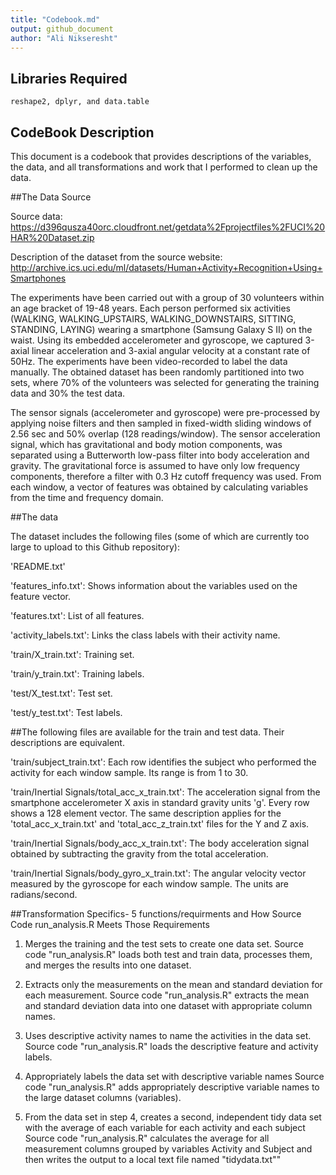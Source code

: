 ```yaml
---
title: "Codebook.md"
output: github_document
author: "Ali Nikseresht"
---
```


## Libraries Required


```
reshape2, dplyr, and data.table
```

## CodeBook Description

This document is a codebook that provides descriptions of the variables, the data, and all transformations and work that I performed to clean up the data.

##The Data Source

Source data: https://d396qusza40orc.cloudfront.net/getdata%2Fprojectfiles%2FUCI%20HAR%20Dataset.zip

Description of the dataset from the source website: http://archive.ics.uci.edu/ml/datasets/Human+Activity+Recognition+Using+Smartphones

The experiments have been carried out with a group of 30 volunteers within an age bracket of 19-48 years. Each person performed six activities (WALKING, WALKING_UPSTAIRS, WALKING_DOWNSTAIRS, SITTING, STANDING, LAYING) wearing a smartphone (Samsung Galaxy S II) on the waist. Using its embedded accelerometer and gyroscope, we captured 3-axial linear acceleration and 3-axial angular velocity at a constant rate of 50Hz. The experiments have been video-recorded to label the data manually. The obtained dataset has been randomly partitioned into two sets, where 70% of the volunteers was selected for generating the training data and 30% the test data.

The sensor signals (accelerometer and gyroscope) were pre-processed by applying noise filters and then sampled in fixed-width sliding windows of 2.56 sec and 50% overlap (128 readings/window). The sensor acceleration signal, which has gravitational and body motion components, was separated using a Butterworth low-pass filter into body acceleration and gravity. The gravitational force is assumed to have only low frequency components, therefore a filter with 0.3 Hz cutoff frequency was used. From each window, a vector of features was obtained by calculating variables from the time and frequency domain.

##The data

The dataset includes the following files (some of which are currently too large to upload to this Github repository):

'README.txt'

'features_info.txt': Shows information about the variables used on the feature vector.

'features.txt': List of all features.

'activity_labels.txt': Links the class labels with their activity name.

'train/X_train.txt': Training set.

'train/y_train.txt': Training labels.

'test/X_test.txt': Test set.

'test/y_test.txt': Test labels.

##The following files are available for the train and test data. Their descriptions are equivalent.

'train/subject_train.txt': Each row identifies the subject who performed the activity for each window sample. Its range is from 1 to 30.

'train/Inertial Signals/total_acc_x_train.txt': The acceleration signal from the smartphone accelerometer X axis in standard gravity units 'g'. Every row shows a 128 element vector. The same description applies for the 'total_acc_x_train.txt' and 'total_acc_z_train.txt' files for the Y and Z axis.

'train/Inertial Signals/body_acc_x_train.txt': The body acceleration signal obtained by subtracting the gravity from the total acceleration.

'train/Inertial Signals/body_gyro_x_train.txt': The angular velocity vector measured by the gyroscope for each window sample. The units are radians/second.

##Transformation Specifics- 5 functions/requirments and How Source Code run_analysis.R Meets Those Requirements 

1. Merges the training and the test sets to create one data set.
Source code "run_analysis.R" loads both test and train data, processes them, and merges the results into one dataset.

2. Extracts only the measurements on the mean and standard deviation for each measurement.
Source code "run_analysis.R" extracts the mean and standard deviation data into one dataset with appropriate column names.

3. Uses descriptive activity names to name the activities in the data set.
Source code "run_analysis.R" loads the descriptive feature and activity labels.

4. Appropriately labels the data set with descriptive variable names
Source code "run_analysis.R" adds appropriately descriptive variable names to the large dataset columns (variables).

5. From the data set in step 4, creates a second, independent tidy data set with the average of each variable for each activity and each subject
Source code "run_analysis.R" calculates the average for all measurement columns grouped by variables Activity and Subject and then writes the output to a local text file named "tidydata.txt""


